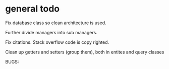 # general todo

Fix database class so clean architecture is used.

Further divide managers into sub managers.

Fix citations. Stack overflow code is copy righted.

Clean up getters and setters (group them), both in entites and query classes

BUGS:
